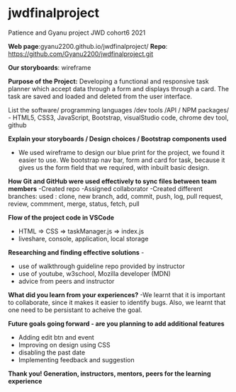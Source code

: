 # jwdfinalproject
Patience and Gyanu project JWD cohort6 2021

**Web page**:gyanu2200.github.io/jwdfinalproject/
**Repo**: https://github.com/Gyanu2200/jwdfinalproject.git

**Our storyboards**: wireframe

**Purpose of the Project:** Developing a functional and responsive task planner which accept data through a form and displays through a card. The task are saved and loaded and deleted from the user interface.


List the software/ programming languages /dev tools /API / NPM packages/ - HTML5, CSS3, JavaScript, Bootstrap, visualStudio code, chrome dev tool, github 

**Explain your storyboards / Design choices / Bootstrap components used**
- We used wireframe to design our blue print for the project, we found it easier to use. We bootstrap nav bar, form and card for task, because it gives us the form field that we required, with inbuilt basic design. 

**How Git and GitHub were used effectively to sync files between team members**
-Created repo
-Assigned collaborator
-Created different branches: used : clone, new branch, add, commit, push, log, pull request, review, commment, merge, status, fetch, pull


**Flow of the project code in VSCode** 
- HTML => CSS => taskManager.js => index.js
- liveshare, console, application, local storage
 
**Researching and finding effective solutions** - 
- use of walkthrough guideline repo provided by instructor
- use of youtube, w3school, Mozilla developer (MDN)
- advice from peers and instructor

**What did you learn from your experiences?**
-We learnt that it is important to collaborate, since it makes it easier to identify bugs. Also, we learnt that one need to be persistant to acheive the goal.

**Future goals going forward - are you planning to add additional features**
- Adding edit btn and event
- Improving on design using CSS
- disabling the past date
- Implementing feedback and suggestion

**Thank you! Generation, instructors, mentors, peers for the learning experience** 

